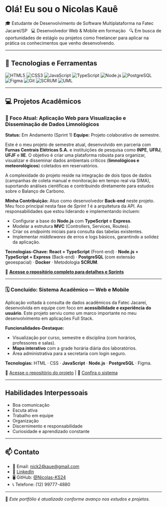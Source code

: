 # Olá! Eu sou o Nicolas Kauê

🎓 Estudante de Desenvolvimento de Software Multiplataforma na Fatec Jacareí/SP  
💻 Desenvolvedor Web & Mobile em formação  
🔍 Em busca de oportunidades de estágio ou projetos como freelancer para aplicar na prática os conhecimentos que venho desenvolvendo.

---

## 🧠 Tecnologias e Ferramentas

![HTML5](https://img.shields.io/badge/HTML5-E34F26?style=for-the-badge&logo=html5&logoColor=white)
![CSS3](https://img.shields.io/badge/CSS3-1572B6?style=for-the-badge&logo=css3&logoColor=white)
![JavaScript](https://img.shields.io/badge/JavaScript-F7DF1E?style=for-the-badge&logo=javascript&logoColor=black)
![TypeScript](https://img.shields.io/badge/TypeScript-3178C6?style=for-the-badge&logo=typescript&logoColor=white)
![Node.js](https://img.shields.io/badge/Node.js-339933?style=for-the-badge&logo=nodedotjs&logoColor=white)
![PostgreSQL](https://img.shields.io/badge/PostgreSQL-336791?style=for-the-badge&logo=postgresql&logoColor=white)
![Figma](https://img.shields.io/badge/Figma-F24E1E?style=for-the-badge&logo=figma&logoColor=white)
![Git](https://img.shields.io/badge/Git-F05032?style=for-the-badge&logo=git&logoColor=white)
![SCRUM](https://img.shields.io/badge/SCRUM-6DB33F?style=for-the-badge&logo=azuredevops&logoColor=white)
![UML](https://img.shields.io/badge/UML-0D1117?style=for-the-badge&logoColor=white)

---

## 💻 Projetos Acadêmicos

### 🌊 Foco Atual: Aplicação Web para Visualização e Disseminação de Dados Limnológicos
**Status:** Em Andamento (Sprint 1)
**Equipe:** Projeto colaborativo de semestre.

Este é o meu projeto de semestre atual, desenvolvido em parceria com **Furnas Centrais Elétricas S.A.** e instituições de pesquisa como **INPE**, **UFRJ**, **UFJF** e **IIE**. O objetivo é criar uma plataforma robusta para organizar, visualizar e disseminar dados ambientais críticos (**limnológicos e meteorológicos**) coletados em reservatórios.

A complexidade do projeto reside na integração de dois tipos de dados (campanhas de coleta manual e monitoração em tempo real via SIMA), suportando análises científicas e contribuindo diretamente para estudos sobre o Balanço de Carbono.

**Minha Contribuição:**
Atuo como desenvolvedor **Back-end** neste projeto. Meu foco principal nesta fase de *Sprint 1* é a arquitetura da API. As responsabilidades que estou liderando e implementando incluem:
* Configurar a base do **Node.js** com **TypeScript** e **Express**.
* Modelar a estrutura **MVC** (Controllers, Services, Routes).
* Criar os *endpoints* iniciais para consulta das tabelas existentes.
* Implementar *middlewares* de erros e logs básicos, garantindo a solidez da aplicação.

**Tecnologias-Chave:** **React + TypeScript** (Front-end) · **Node.js + TypeScript + Express** (Back-end) · **PostgreSQL** (com extensão geoespacial) · **Docker** · Metodologia **SCRUM**.

🔗 **[Acesse o repositório completo para detalhes e Sprints](https://github.com/Helloworld-fatec/abp-dados-limnologicos)**

---

### 🗓️ Concluído: Sistema Acadêmico — Web e Mobile

Aplicação voltada à consulta de dados acadêmicos da Fatec Jacareí, desenvolvida em equipe com foco em **acessibilidade e experiência do usuário**. Este projeto serviu como um marco importante no meu desenvolvimento em aplicações Full Stack.

**Funcionalidades-Destaque:**
- Visualização por curso, semestre e disciplina (com horários, professores e salas).
- **Mapa interativo** com a grade horária diária dos laboratórios.
- Área administrativa para a secretaria com login seguro.

**Tecnologias:** HTML · CSS · **JavaScript** · **Node.js** · **PostgreSQL** · Figma.

🔗 [Acesse o repositório do projeto](https://github.com/techcastlefatec/horarios-fatec) | 🔗 [Confira o sistema](https://horarios-fatec-7vwv.onrender.com/)

---

## Habilidades Interpessoais

- Boa comunicação  
- Escuta ativa  
- Trabalho em equipe  
- Organização  
- Discernimento e responsabilidade  
- Curiosidade e aprendizado constante  

---

## 📫 Contato

- 📧 Email: nick24kaue@gmail.com
- 🔗 [LinkedIn](https://www.linkedin.com/in/nicolas-silva-devcode) 
- 🖥️ GitHub: [@Nicolas-KS24](https://github.com/Nicolas-KS24)
- 📞 Telefone: (12) 99777-4880

---

📝 *Este portfólio é atualizado conforme avanço nos estudos e projetos.*
